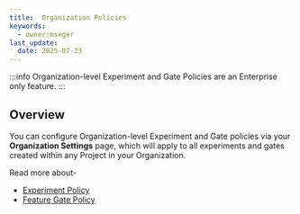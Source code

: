 ```yaml
---
title:  Organization Policies
keywords:
  - owner:mseger
last_update:
  date: 2025-07-23
---
```


:::info
Organization-level Experiment and Gate Policies are an Enterprise only feature.
:::

##  Overview

You can configure Organization-level Experiment and Gate policies via your **Organization Settings** page, which will apply to all experiments and gates created within any Project in your Organization. 

Read more about- 

- [Experiment Policy](/org-admin/experiment_policy)
- [Feature Gate Policy](/org-admin/gates_policy) 

